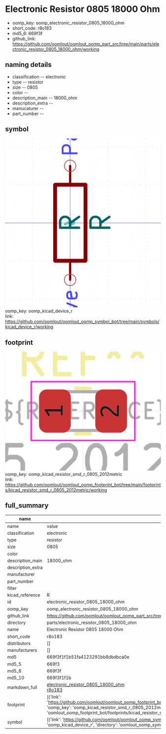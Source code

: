 # Electronic Resistor 0805 18000 Ohm

  
* oomp_key: oomp_electronic_resistor_0805_18000_ohm 
* short_code: r8o183
* md5_6: 669f3f  
* github_link: https://github.com/oomlout/oomlout_oomp_part_src/tree/main/parts/electronic_resistor_0805_18000_ohm/working  
## naming details
* classification -- electronic
* type -- resistor
* size -- 0805
* color -- 
* description_main -- 18000_ohm
* description_extra -- 
* manucaturer -- 
* part_number -- 



## symbol

![](symbol/0/working/working_600.png)  
oomp_key: oomp_kicad_device_r  
link: https://github.com/oomlout/oomlout_oomp_symbol_bot/tree/main/symbols/kicad_device_r/working  

## footprint

![](footprint/0/working/working_600.png)  
oomp_key: oomp_kicad_resistor_smd_r_0805_2012metric  
link: https://github.com/oomlout/oomlout_oomp_footprint_bot/tree/main/footprints/kicad_resistor_smd_r_0805_2012metric/working  

## full_summary
| name | value | 
| --- | --- | 
| name | value | 
| classification | electronic | 
| type | resistor | 
| size | 0805 | 
| color |  | 
| description_main | 18000_ohm | 
| description_extra |  | 
| manufacturer |  | 
| part_number |  | 
| filter |  | 
| kicad_reference | R | 
| id | electronic_resistor_0805_18000_ohm | 
| oomp_key | oomp_electronic_resistor_0805_18000_ohm | 
| github_link | https://github.com/oomlout/oomlout_oomp_part_src/tree/main/parts/electronic_resistor_0805_18000_ohm/working | 
| directory | parts/electronic_resistor_0805_18000_ohm | 
| name | Electronic Resistor 0805 18000 Ohm | 
| short_code | r8o183 | 
| distributors | [] | 
| manufacturers | [] | 
| md5 | 669f3f1f1b51fa4123291bb8dbdbca0e | 
| md5_5 | 669f3 | 
| md5_6 | 669f3f | 
| md5_10 | 669f3f1f1b | 
| markdown_full | [electronic_resistor_0805_18000_ohm](https://github.com/oomlout/oomlout_oomp_part_src/tree/main/parts/electronic_resistor_0805_18000_ohm/working)<br>[r8o183](https://github.com/oomlout/oomlout_oomp_part_src/tree/main/parts/electronic_resistor_0805_18000_ohm/working)<br> | 
| footprint | [{'link': 'https://github.com/oomlout/oomlout_oomp_footprint_bot/tree/main/foootprntss/kicad_resistor_smd_r_0805_2012metric', 'oomp_key': 'oomp_kicad_resistor_smd_r_0805_2012metric', 'directory': 'oomlout_oomp_footprint_bot/footprints/kicad_resistor_smd_r_0805_2012metric//working/working.kicad_mod'}] | 
| symbol | [{'link': 'https://github.com/oomlout/oomlout_oomp_symbol_bot/tree/main/symbols/kicad_device_r', 'oomp_key': 'oomp_kicad_device_r', 'directory': 'oomlout_oomp_symbol_bot/symbols/kicad_device_r//working/working.kicad_sym'}] | 

